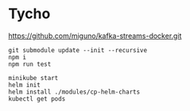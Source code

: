 # Tycho

https://github.com/miguno/kafka-streams-docker.git

```
git submodule update --init --recursive
npm i
npm run test
```

```
minikube start
helm init
helm install ./modules/cp-helm-charts
kubectl get pods
```